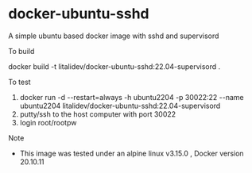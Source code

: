 # docker-ubuntu-sshd
A simple ubuntu based docker image with sshd and supervisord

To build

  docker build -t litalidev/docker-ubuntu-sshd:22.04-supervisord .


To test
  1.  docker run -d --restart=always -h ubuntu2204 -p 30022:22 --name ubuntu2204 litalidev/docker-ubuntu-sshd:22.04-supervisord
  2.  putty/ssh to the host computer with port 30022
  3.  login root/rootpw


Note
  - This image was tested under an alpine linux v3.15.0 , Docker version 20.10.11

